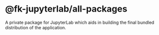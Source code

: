 # @fk-jupyterlab/all-packages

A private package for JupyterLab which aids in building the final bundled distribution of the application.
